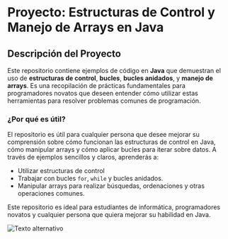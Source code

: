# Proyecto: **Estructuras de Control y Manejo de Arrays en Java**

## Descripción del Proyecto

Este repositorio contiene ejemplos de código en **Java** que demuestran el uso de **estructuras de control**, **bucles**, **bucles anidados**, y **manejo de arrays**. Es una recopilación de prácticas fundamentales para programadores novatos que deseen entender cómo utilizar estas herramientas para resolver problemas comunes de programación.

### ¿Por qué es útil?

El repositorio es útil para cualquier persona que desee mejorar su comprensión sobre cómo funcionan las estructuras de control en Java, cómo manipular arrays y cómo aplicar bucles para iterar sobre datos. A través de ejemplos sencillos y claros, aprenderás a:
- Utilizar estructuras de control 
- Trabajar con bucles `for`, `while` y bucles anidados.
- Manipular arrays para realizar búsquedas, ordenaciones y otras operaciones comunes.

Este repositorio es ideal para estudiantes de informática, programadores novatos y cualquier persona que quiera mejorar su habilidad en Java.

![Texto alternativo](https://www.google.com/url?sa=i&url=https%3A%2F%2Fwww.manualweb.net%2Fjava%2Fconceptos-basicos-java%2F&psig=AOvVaw1kIIacLU2Iv6iwlsTZC76g&ust=1742912516925000&source=images&cd=vfe&opi=89978449&ved=0CBQQjRxqFwoTCLiKlqL1oowDFQAAAAAdAAAAABAQ)
